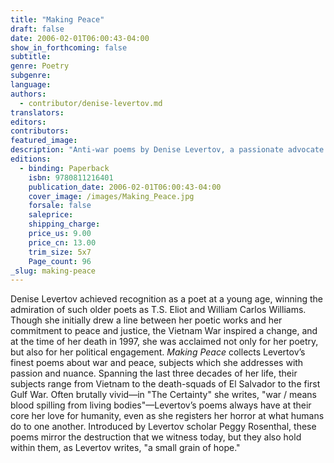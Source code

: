 ```yaml
---
title: "Making Peace"
draft: false
date: 2006-02-01T06:00:43-04:00
show_in_forthcoming: false
subtitle:
genre: Poetry
subgenre:
language:
authors:
  - contributor/denise-levertov.md
translators:
editors:
contributors:
featured_image:
description: "Anti-war poems by Denise Levertov, a passionate advocate of peace and justice and one of the greatest American poets of the twentieth century. "
editions:
  - binding: Paperback
    isbn: 9780811216401
    publication_date: 2006-02-01T06:00:43-04:00
    cover_image: /images/Making_Peace.jpg
    forsale: false
    saleprice:
    shipping_charge:
    price_us: 9.00
    price_cn: 13.00
    trim_size: 5x7
    Page_count: 96
_slug: making-peace
---
```


Denise Levertov achieved recognition as a poet at a young age, winning the admiration of such older poets as T.S. Eliot and William Carlos Williams. Though she initially drew a line between her poetic works and her commitment to peace and justice, the Vietnam War inspired a change, and at the time of her death in 1997, she was acclaimed not only for her poetry, but also for her political engagement. _Making Peace_ collects Levertov’s finest poems about war and peace, subjects which she addresses with passion and nuance. Spanning the last three decades of her life, their subjects range from Vietnam to the death-squads of El Salvador to the first Gulf War. Often brutally vivid—in "The Certainty" she writes, "war / means blood spilling from living bodies"—Levertov’s poems always have at their core her love for humanity, even as she registers her horror at what humans do to one another. Introduced by Levertov scholar Peggy Rosenthal, these poems mirror the destruction that we witness today, but they also hold within them, as Levertov writes, "a small grain of hope."

